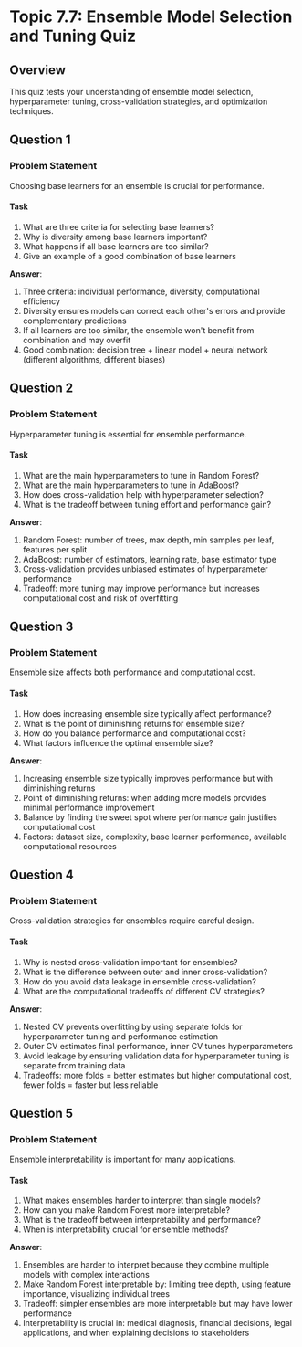 # Topic 7.7: Ensemble Model Selection and Tuning Quiz

## Overview
This quiz tests your understanding of ensemble model selection, hyperparameter tuning, cross-validation strategies, and optimization techniques.

## Question 1

### Problem Statement
Choosing base learners for an ensemble is crucial for performance.

#### Task
1. What are three criteria for selecting base learners?
2. Why is diversity among base learners important?
3. What happens if all base learners are too similar?
4. Give an example of a good combination of base learners

**Answer**:
1. Three criteria: individual performance, diversity, computational efficiency
2. Diversity ensures models can correct each other's errors and provide complementary predictions
3. If all learners are too similar, the ensemble won't benefit from combination and may overfit
4. Good combination: decision tree + linear model + neural network (different algorithms, different biases)

## Question 2

### Problem Statement
Hyperparameter tuning is essential for ensemble performance.

#### Task
1. What are the main hyperparameters to tune in Random Forest?
2. What are the main hyperparameters to tune in AdaBoost?
3. How does cross-validation help with hyperparameter selection?
4. What is the tradeoff between tuning effort and performance gain?

**Answer**:
1. Random Forest: number of trees, max depth, min samples per leaf, features per split
2. AdaBoost: number of estimators, learning rate, base estimator type
3. Cross-validation provides unbiased estimates of hyperparameter performance
4. Tradeoff: more tuning may improve performance but increases computational cost and risk of overfitting

## Question 3

### Problem Statement
Ensemble size affects both performance and computational cost.

#### Task
1. How does increasing ensemble size typically affect performance?
2. What is the point of diminishing returns for ensemble size?
3. How do you balance performance and computational cost?
4. What factors influence the optimal ensemble size?

**Answer**:
1. Increasing ensemble size typically improves performance but with diminishing returns
2. Point of diminishing returns: when adding more models provides minimal performance improvement
3. Balance by finding the sweet spot where performance gain justifies computational cost
4. Factors: dataset size, complexity, base learner performance, available computational resources

## Question 4

### Problem Statement
Cross-validation strategies for ensembles require careful design.

#### Task
1. Why is nested cross-validation important for ensembles?
2. What is the difference between outer and inner cross-validation?
3. How do you avoid data leakage in ensemble cross-validation?
4. What are the computational tradeoffs of different CV strategies?

**Answer**:
1. Nested CV prevents overfitting by using separate folds for hyperparameter tuning and performance estimation
2. Outer CV estimates final performance, inner CV tunes hyperparameters
3. Avoid leakage by ensuring validation data for hyperparameter tuning is separate from training data
4. Tradeoffs: more folds = better estimates but higher computational cost, fewer folds = faster but less reliable

## Question 5

### Problem Statement
Ensemble interpretability is important for many applications.

#### Task
1. What makes ensembles harder to interpret than single models?
2. How can you make Random Forest more interpretable?
3. What is the tradeoff between interpretability and performance?
4. When is interpretability crucial for ensemble methods?

**Answer**:
1. Ensembles are harder to interpret because they combine multiple models with complex interactions
2. Make Random Forest interpretable by: limiting tree depth, using feature importance, visualizing individual trees
3. Tradeoff: simpler ensembles are more interpretable but may have lower performance
4. Interpretability is crucial in: medical diagnosis, financial decisions, legal applications, and when explaining decisions to stakeholders
